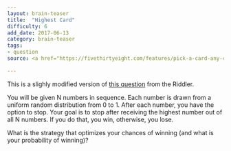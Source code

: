 ```yaml
---
layout: brain-teaser
title:  "Highest Card"
difficulty: 6
add_date: 2017-06-13
category: brain-teaser
tags:
- question
source: <a href="https://fivethirtyeight.com/features/pick-a-card-any-card/">The Riddler</a>

---
```


This is a slighly modified version of [this question](https://fivethirtyeight.com/features/pick-a-card-any-card/) from the Riddler.

You will be given N numbers in sequence.  Each number is drawn from a uniform random distribution from 0 to 1.  After each number, you have the option to stop.  Your goal is to stop after receiving the highest number out of all N numbers.  If you do that, you win, otherwise, you lose.

What is the strategy that optimizes your chances of winning (and what is your probability of winning)?
